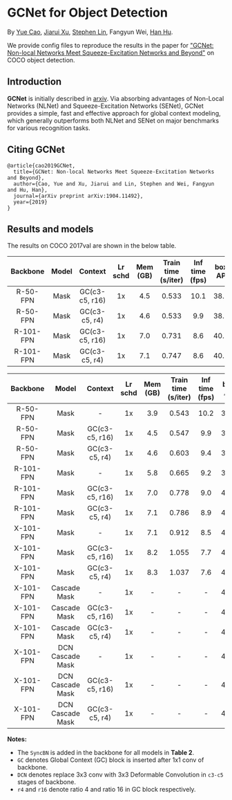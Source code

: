 # GCNet for Object Detection

By [Yue Cao](http://yue-cao.me), [Jiarui Xu](http://jerryxu.net), [Stephen Lin](https://scholar.google.com/citations?user=c3PYmxUAAAAJ&hl=en), Fangyun Wei, [Han Hu](https://sites.google.com/site/hanhushomepage/).

We provide config files to reproduce the results in the paper for
["GCNet: Non-local Networks Meet Squeeze-Excitation Networks and Beyond"](https://arxiv.org/abs/1904.11492) on COCO object detection.

## Introduction

**GCNet** is initially described in [arxiv](https://arxiv.org/abs/1904.11492). Via absorbing advantages of Non-Local Networks (NLNet) and Squeeze-Excitation Networks (SENet),  GCNet provides a simple, fast and effective approach for global context modeling, which generally outperforms both NLNet and SENet on major benchmarks for various recognition tasks.

## Citing GCNet

```
@article{cao2019GCNet,
  title={GCNet: Non-local Networks Meet Squeeze-Excitation Networks and Beyond},
  author={Cao, Yue and Xu, Jiarui and Lin, Stephen and Wei, Fangyun and Hu, Han},
  journal={arXiv preprint arXiv:1904.11492},
  year={2019}
}
```

## Results and models
The results on COCO 2017val are shown in the below table.

| Backbone  | Model            | Context        | Lr schd | Mem (GB) | Train time (s/iter) | Inf time (fps) | box AP | mask AP | Download  |
| :-------: | :--------------: | :------------: | :-----: | :------: | :-----------------: | :------------: | :----: | :-----: | :-------: |
| R-50-FPN  | Mask             | GC(c3-c5, r16) |   1x    | 4.5      | 0.533              | 10.1           | 38.5   |  35.1   | [model](https://open-mmlab.s3.ap-northeast-2.amazonaws.com/mmdetection/models/gcnet/mask_rcnn_r16_gcb_c3-c5_r50_fpn_1x_20190602-c550c707.pth) |
| R-50-FPN  | Mask             | GC(c3-c5, r4)  |   1x    | 4.6      | 0.533              | 9.9            | 38.9   |  35.5   | [model](https://open-mmlab.s3.ap-northeast-2.amazonaws.com/mmdetection/models/gcnet/mask_rcnn_r4_gcb_c3-c5_r50_fpn_1x_20190602-18ae2dfd.pth) |
| R-101-FPN | Mask             | GC(c3-c5, r16) |   1x    | 7.0      | 0.731              | 8.6            | 40.8   |  37.0   | [model](https://open-mmlab.s3.ap-northeast-2.amazonaws.com/mmdetection/models/gcnet/mask_rcnn_r16_gcb_c3-c5_r101_fpn_1x_20190602-f4456442.pth) |
| R-101-FPN | Mask             | GC(c3-c5, r4)  |   1x    | 7.1      | 0.747              | 8.6            | 40.8   |  36.9   | [model](https://open-mmlab.s3.ap-northeast-2.amazonaws.com/mmdetection/models/gcnet/mask_rcnn_r4_gcb_c3-c5_r101_fpn_1x_20190602-1ee20d5f.pth) |

| Backbone  | Model            | Context        | Lr schd | Mem (GB) | Train time (s/iter) | Inf time (fps) | box AP | mask AP | Download  |
| :-------: | :--------------: | :------------: | :-----: | :------: | :-----------------: | :------------: | :----: | :-----: | :-------: |
| R-50-FPN  | Mask             |      -         |   1x    | 3.9      | 0.543              | 10.2           | 37.2   |  33.8   | [model](https://open-mmlab.s3.ap-northeast-2.amazonaws.com/mmdetection/models/gcnet/mask_rcnn_r50_fpn_syncbn_1x_20190602-bccc62fa.pth) |
| R-50-FPN  | Mask             | GC(c3-c5, r16) |   1x    | 4.5      | 0.547              | 9.9            | 39.4   |  35.7   | [model](https://open-mmlab.s3.ap-northeast-2.amazonaws.com/mmdetection/models/gcnet/mask_rcnn_r16_gcb_c3-c5_r50_fpn_syncbn_1x_20190602-a0169c20.pth) |
| R-50-FPN  | Mask             | GC(c3-c5, r4)  |   1x    | 4.6      | 0.603              | 9.4            | 39.9   |  36.2   | [model](https://open-mmlab.s3.ap-northeast-2.amazonaws.com/mmdetection/models/gcnet/mask_rcnn_r4_gcb_c3-c5_r50_fpn_syncbn_1x_20190602-ace08792.pth) |
| R-101-FPN | Mask             |      -         |   1x    | 5.8      | 0.665              | 9.2            | 39.8   |  36.0   | [model](https://open-mmlab.s3.ap-northeast-2.amazonaws.com/mmdetection/models/gcnet/mask_rcnn_r101_fpn_syncbn_1x_20190602-b2a0e2b7.pth) |
| R-101-FPN | Mask             | GC(c3-c5, r16) |   1x    | 7.0      | 0.778              | 9.0            | 41.1   |  37.4   | [model](https://open-mmlab.s3.ap-northeast-2.amazonaws.com/mmdetection/models/gcnet/mask_rcnn_r16_gcb_c3-c5_r101_fpn_syncbn_1x_20190602-717e6dbd.pth) |
| R-101-FPN | Mask             | GC(c3-c5, r4)  |   1x    | 7.1      | 0.786              | 8.9            | 41.7   |  37.6   | [model](https://open-mmlab.s3.ap-northeast-2.amazonaws.com/mmdetection/models/gcnet/mask_rcnn_r4_gcb_c3-c5_r101_fpn_syncbn_1x_20190602-a893c718.pth) |
| X-101-FPN | Mask             |      -         |   1x    | 7.1      | 0.912              | 8.5            | 41.2   |  37.3   | [model](https://open-mmlab.s3.ap-northeast-2.amazonaws.com/mmdetection/models/gcnet/mask_rcnn_x101_32x4d_fpn_syncbn_1x_20190602-bb8ae7e5.pth) |
| X-101-FPN | Mask             | GC(c3-c5, r16) |   1x    | 8.2      | 1.055              | 7.7            | 42.4   |  38.0   | [model](https://open-mmlab.s3.ap-northeast-2.amazonaws.com/mmdetection/models/gcnet/mask_rcnn_r16_gcb_c3-c5_x101_32x4d_fpn_syncbn_1x_20190602-c28edb53.pth) |
| X-101-FPN | Mask             | GC(c3-c5, r4)  |   1x    | 8.3      | 1.037              | 7.6            | 42.9   |  38.5   | [model](https://open-mmlab.s3.ap-northeast-2.amazonaws.com/mmdetection/models/gcnet/mask_rcnn_r4_gcb_c3-c5_x101_32x4d_fpn_syncbn_1x_20190602-930b3d51.pth) |
| X-101-FPN | Cascade Mask     |      -         |   1x    | -        | -                  | -              | 44.7   |  38.3   | [model](https://open-mmlab.s3.ap-northeast-2.amazonaws.com/mmdetection/models/gcnet/cascade_mask_rcnn_x101_32x4d_fpn_syncbn_1x_20190602-63a800fb.pth) |
| X-101-FPN | Cascade Mask     | GC(c3-c5, r16) |   1x    | -        | -                  | -              | 45.9   |  39.3   | [model](https://open-mmlab.s3.ap-northeast-2.amazonaws.com/mmdetection/models/gcnet/cascade_mask_rcnn_r16_gcb_c3-c5_x101_32x4d_fpn_syncbn_1x_20190602-3e168d88.pth) |
| X-101-FPN | Cascade Mask     | GC(c3-c5, r4)  |   1x    | -        | -                  | -              | 46.5   |  39.7   | [model](https://open-mmlab.s3.ap-northeast-2.amazonaws.com/mmdetection/models/gcnet/cascade_mask_rcnn_r4_gcb_c3-c5_x101_32x4d_fpn_syncbn_1x_20190602-b579157f.pth) |
| X-101-FPN | DCN Cascade Mask |      -         |   1x    | -        | -                  | -              | 47.1   |  40.4   | [model](https://open-mmlab.s3.ap-northeast-2.amazonaws.com/mmdetection/models/gcnet/cascade_mask_rcnn_dconv_c3-c5_x101_32x4d_fpn_syncbn_1x_20190602-9aa8c394.pth) |
| X-101-FPN | DCN Cascade Mask | GC(c3-c5, r16) |   1x    | -        | -                  | -              | 47.9   |  40.9   | [model](https://open-mmlab.s3.ap-northeast-2.amazonaws.com/mmdetection/models/gcnet/cascade_mask_rcnn_r16_gcb_dconv_c3-c5_x101_32x4d_fpn_syncbn_1x_20190602-b86027a6.pth) |
| X-101-FPN | DCN Cascade Mask | GC(c3-c5, r4)  |   1x    | -        | -                  | -              | 47.9   |  40.8   | [model](https://open-mmlab.s3.ap-northeast-2.amazonaws.com/mmdetection/models/gcnet/cascade_mask_rcnn_r4_gcb_dconv_c3-c5_x101_32x4d_fpn_syncbn_1x_20190602-b4164f6b.pth) |


**Notes:**

- The `SyncBN` is added in the backbone for all models in **Table 2**.
- `GC` denotes Global Context (GC) block is inserted after 1x1 conv of backbone.
- `DCN` denotes replace 3x3 conv with 3x3 Deformable Convolution in `c3-c5` stages of backbone.
- `r4` and `r16` denote ratio 4 and ratio 16 in GC block respectively.

